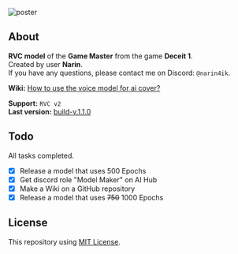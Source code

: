 ![poster](https://media.discordapp.net/attachments/639792159469469698/1148270275205529680/RVCPosterGMmall.png)

## About
**RVC model** of the **Game Master** from the game **Deceit 1**.  
Created by user **Narin**.  
If you have any questions, please contact me on Discord: `@narin4ik`.  

**Wiki:** [How to use the voice model for ai cover?](https://github.com/YT-Narin/RVC-Model-Game-Master-D1/wiki/How-to-use-the-voice-model-for-ai-cover%3F)  

**Support:** `RVC v2`  
**Last version:** [build-v.1.1.0](https://github.com/YT-Narin/RVC-Model-Game-Master-D1/releases/tag/build-v.1.1.0)

## Todo
All tasks completed.
- [X] Release a model that uses 500 Epochs
- [X] Get discord role "Model Maker" on AI Hub
- [X] Make a Wiki on a GitHub repository
- [X] Release a model that uses ~~750~~ 1000 Epochs

## License
This repository using [MIT License](https://github.com/YT-Narin/RVC-Model-Game-Master-Deceit-1/blob/main/LICENSE).
